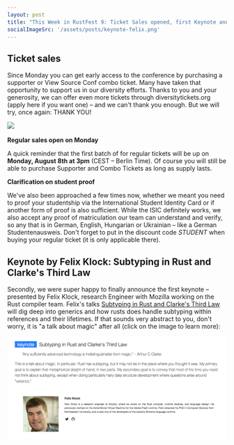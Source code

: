 ```yaml
---
layout: post
title: "This Week in RustFest 9: Ticket Sales opened, first Keynote announced"
socialImageSrc: '/assets/posts/keynote-felix.png'
---
```


## Ticket sales

Since Monday you can get early access to the conference by purchasing a supporter or View Source Conf combo ticket. Many have taken that opportunity to support us in our diversity efforts. Thanks to you and your generosity, we can offer even more tickets through diversitytickets.org (apply here if you want one) – and we can't thank you enough. But we will try, once again: THANK YOU!

![](http://replygif.net/i/1572.gif)

**Regular sales open on Monday**

A quick reminder that the first batch of for regular tickets will be up on **Monday, August 8th at 3pm** (CEST – Berlin Time). Of course you will still be able to purchase Supporter and Combo Tickets as long as supply lasts.

**Clarification on student proof**

We've also been approached a few times now, whether we meant you need to proof your studentship via the International Student Identity Card or if another form of proof is also sufficient. While the ISIC definitely works, we also accept any proof of matriculation our team can understand and verify, so any that is in German, English, Hungarian or Ukrainian – like a German Studentenausweis. Don't forget to put in the discount code _STUDENT_ when buying your regular ticket (it is only applicable there).


## Keynote by Felix Klock: Subtyping in Rust and Clarke's Third Law

Secondly, we were super happy to finally announce the first keynote – presented by Felix Klock, research Engineer with Mozilla working on the Rust compiler team. Felix's talks [Subtyping in Rust and Clarke's Third Law](/talks/#subtyping-in-rust-and-clarke-s-third-law) will dig deep into generics and how rusts does handle subtyping within references and their lifetimes. If that sounds very abstract to you, don't worry, it is "a talk about magic" after all (click on the image to learn more):

[![Keynote Felix in Short](/assets/posts/keynote-felix.png)](/talks/#subtyping-in-rust-and-clarke-s-third-law)
